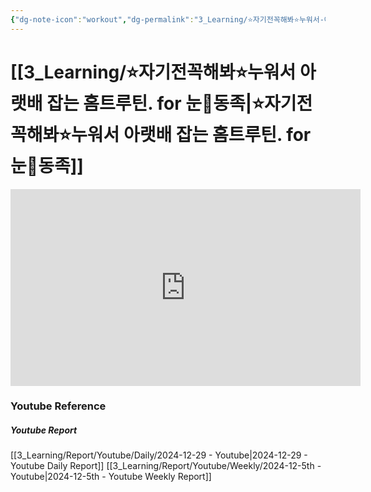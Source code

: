 ```yaml
---
{"dg-note-icon":"workout","dg-permalink":"3_Learning/⭐자기전꼭해봐⭐누워서-아랫배-잡는-홈트루틴.-for-눈👀동족","created-date":"2024-12-29 10:17:48 pm","date":"2024-12-29","type":"youtube","tags":["youtube","workout"],"aliases":null,"youtuber":"제이제이","channelName":"제이제이살롱드핏","link":"https://www.youtube.com/watch?v=qN5aXr55GzU","img":"https://img.youtube.com/vi/qN5aXr55GzU/0.jpg","dg-publish":true,"permalink":"/3_Learning/⭐자기전꼭해봐⭐누워서-아랫배-잡는-홈트루틴.-for-눈👀동족/","dgPassFrontmatter":true,"noteIcon":"workout"}
---
```


# [[3_Learning/⭐자기전꼭해봐⭐누워서 아랫배 잡는 홈트루틴. for 눈👀동족\|⭐자기전꼭해봐⭐누워서 아랫배 잡는 홈트루틴. for 눈👀동족]]


<div class="container-root"><span></span></div><div><div class="container-root"><iframe width="560" height="315" src="https://www.youtube.com/embed/qN5aXr55GzU" title="YouTube video player" frameborder="0" allow="accelerometer; autoplay; clipboard-write; encrypted-media; gyroscope; picture-in-picture; web-share" allowfullscreen=""></iframe></div></div>















### Youtube Reference
##### Youtube Report
[[3_Learning/Report/Youtube/Daily/2024-12-29 - Youtube\|2024-12-29 - Youtube Daily Report]]
[[3_Learning/Report/Youtube/Weekly/2024-12-5th - Youtube\|2024-12-5th - Youtube Weekly Report]]

